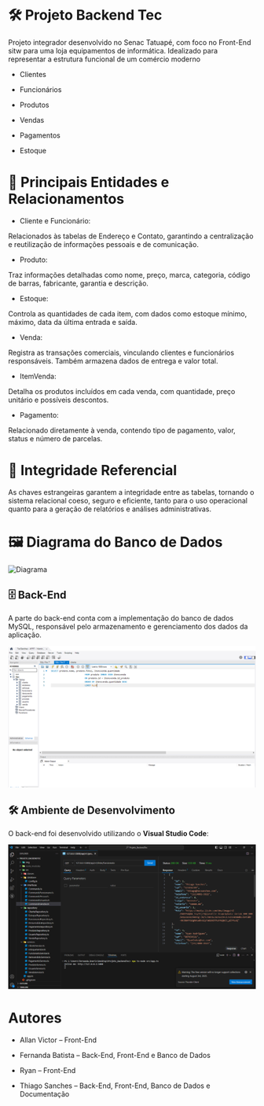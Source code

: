 # 🛠️ Projeto Backend Tec
Projeto integrador desenvolvido no Senac Tatuapé, com foco no Front-End  sitw para uma loja equipamentos de informática. Idealizado para representar a estrutura funcional de um comércio moderno
* Clientes

* Funcionários

* Produtos

* Vendas

* Pagamentos

* Estoque

# 🔎 Principais Entidades e Relacionamentos

* Cliente e Funcionário:

Relacionados às tabelas de Endereço e Contato, garantindo a centralização e reutilização de informações pessoais e de comunicação.

* Produto:

Traz informações detalhadas como nome, preço, marca, categoria, código de barras, fabricante, garantia e descrição.

* Estoque:

Controla as quantidades de cada item, com dados como estoque mínimo, máximo, data da última entrada e saída.

* Venda:

Registra as transações comerciais, vinculando clientes e funcionários responsáveis. Também armazena dados de entrega e valor total.

* ItemVenda:

Detalha os produtos incluídos em cada venda, com quantidade, preço unitário e possíveis descontos.

* Pagamento:

Relacionado diretamente à venda, contendo tipo de pagamento, valor, status e número de parcelas.

# 🔐 Integridade Referencial
As chaves estrangeiras garantem a integridade entre as tabelas, tornando o sistema relacional coeso, seguro e eficiente, tanto para o uso operacional quanto para a geração de relatórios e análises administrativas.

# 🖼️ Diagrama do Banco de Dados

![Diagrama](img/Diagrama_Tec_page.jpg)

## 🗄️ Back-End

A parte do back-end conta com a implementação do banco de dados MySQL, responsável pelo armazenamento e gerenciamento dos dados da aplicação.

![Banco de Dados](https://github.com/sanchessky/Projeto_BackendTec/blob/main/img/bancodedados.PNG?raw=true)

## 🛠️ Ambiente de Desenvolvimento

O back-end foi desenvolvido utilizando o **Visual Studio Code**:

![Visual Studio Code](https://github.com/sanchessky/Projeto_BackendTec/blob/main/img/backtander.PNG?raw=true)


# Autores
* Allan Victor – Front-End

* Fernanda Batista – Back-End, Front-End e Banco de Dados

* Ryan – Front-End

* Thiago Sanches – Back-End, Front-End, Banco de Dados e Documentação
